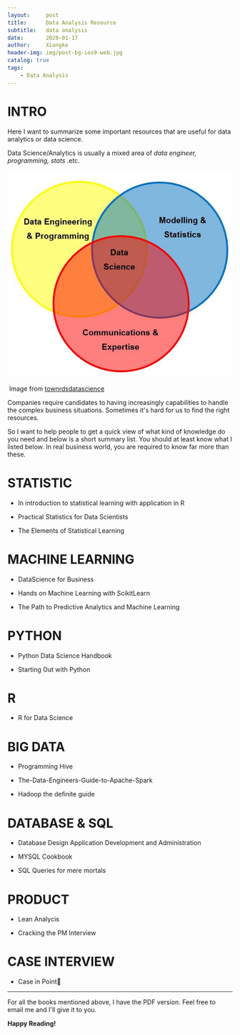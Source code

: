 ```yaml
---
layout:     post
title:      Data Analysis Resource
subtitle:   data analysis
date:       2020-01-17
author:     Xiangke
header-img: img/post-bg-ios9-web.jpg
catalog: true
tags:
    - Data Analysis
---
```

# INTRO

Here I want to summarize some important resources that are useful for data analytics or data science. 

Data Science/Analytics is usually a mixed area of *data engineer, programming, stats* .etc. 

![ds-area](../img/post-ml-area.jpeg)

​																																Image from [townrdsdatascience]()

Companies require candidates to having increasingly capabilities to handle the complex business situations. Sometimes it's hard for us to find the right resources. 

So I want to help people to get a quick view of what kind of knowledge do you need and below is a short summary list. You should at least know what I listed below. In real business world, you are required to know far more than these. 



# STATISTIC

- In introduction to statistical learning with application in R
- Practical Statistics for Data Scientists

- The Elements of Statistical Learning

# MACHINE LEARNING

- DataScience for Business

- Hands on Machine Learning with ScikitLearn

- The Path to Predictive Analytics and Machine Learning

# PYTHON

- Python Data Science Handbook

- Starting Out with Python

# R

- R for Data Science

# BIG DATA

- Programming Hive

- The-Data-Engineers-Guide-to-Apache-Spark

- Hadoop the definite guide

# DATABASE & SQL

- Database Design Application Development and Administration

- MYSQL Cookbook

- SQL Queries for mere mortals

# PRODUCT

- Lean Analycis

- Cracking the PM Interview

# CASE INTERVIEW

- Case in Point

-------

For all the books mentioned above, I have the PDF version. Feel free to email me and I'll give it to you.

**Happy Reading!** 